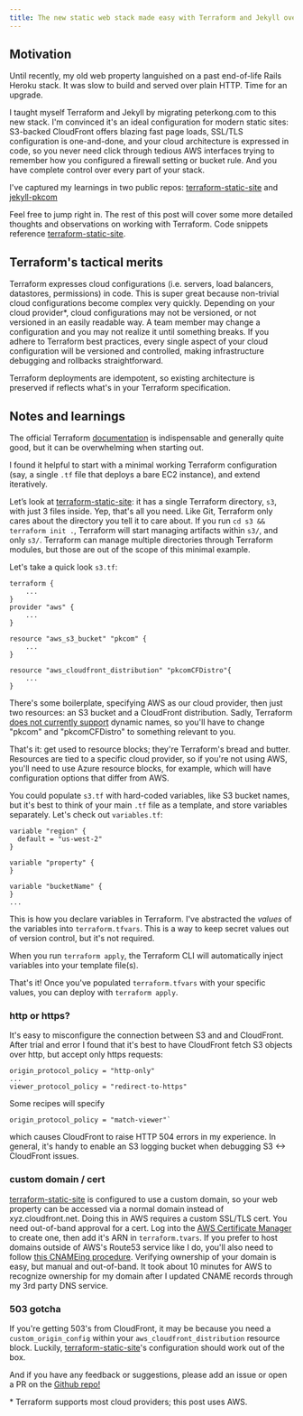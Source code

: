 ```yaml
---
title: The new static web stack made easy with Terraform and Jekyll over TLS
---
```


## Motivation

Until recently, my old web property languished on a past end-of-life Rails Heroku stack. It was slow to build and served over plain HTTP. Time for an upgrade.

I taught myself Terraform and Jekyll by migrating peterkong.com to this new stack. I'm convinced it's an ideal configuration for modern static sites: S3-backed CloudFront offers blazing fast page loads, SSL/TLS configuration is one-and-done, and your cloud architecture is expressed in code, so you never need click through tedious AWS interfaces trying to remember how you configured a firewall setting or bucket rule. And you have complete control over every part of your stack.

I've captured my learnings in two public repos: [terraform-static-site](https://github.com/happythenewsad/terraform-static-site) and [jekyll-pkcom](https://github.com/happythenewsad/jekyll_pkcom)

Feel free to jump right in. The rest of this post will cover some more detailed thoughts and observations on working with Terraform. Code snippets reference [terraform-static-site](https://github.com/happythenewsad/terraform-static-site).

## Terraform's tactical merits
Terraform expresses cloud configurations (i.e. servers, load balancers, datastores, permissions) in code. This is super great because non-trivial cloud configurations become complex very quickly. Depending on your cloud provider\*, cloud configurations may not be versioned, or not versioned in an easily readable way. A team member may change a configuration and you may not realize it until something breaks. If you adhere to Terraform best practices, every single aspect of your cloud configuration will be versioned and controlled, making infrastructure debugging and rollbacks straightforward. 

Terraform deployments are idempotent, so existing architecture is preserved if reflects what's in your Terraform specification.

## Notes and learnings

The official Terraform [documentation](https://www.terraform.io/docs/configuration/index.html) is indispensable and generally quite good, but it can be overwhelming when starting out.

I found it helpful to start with a minimal working Terraform configuration (say, a single `.tf` file that deploys a bare EC2 instance), and extend iteratively.

Let’s look at [terraform-static-site](https://github.com/happythenewsad/terraform-static-site): it has a single Terraform directory, `s3`, with just 3 files inside. Yep, that's all you need. Like Git, Terraform only cares about the directory you tell it to care about. If you run `cd s3 && terraform init .`, Terraform will start managing artifacts within `s3/`, and only `s3/`. Terraform can manage multiple directories through Terraform modules, but those are out of the scope of this minimal example.

Let's take a quick look `s3.tf`:

	terraform {
		...
	} 
	provider "aws" {
		...
	}

	resource "aws_s3_bucket" "pkcom" {
		...
	}

	resource "aws_cloudfront_distribution" "pkcomCFDistro"{
		...
	}

There's some boilerplate, specifying AWS as our cloud provider, then just two resources: an S3 bucket and a CloudFront distribution. Sadly, Terraform [does not currently support](https://github.com/hashicorp/terraform/issues/571) dynamic names, so you'll have to change "pkcom" and "pkcomCFDistro" to something relevant to you.

That's it: get used to resource blocks; they're Terraform's bread and butter. Resources are tied to a specific cloud provider, so if you're not using AWS, you'll need to use Azure resource blocks, for example, which will have configuration options that differ from AWS.

You could populate `s3.tf` with hard-coded variables, like S3 bucket names, but it's best to think of your main `.tf` file as a template, and store variables separately. Let's check out `variables.tf`:

	variable "region" {
	  default = "us-west-2"
	}

	variable "property" {
	}

	variable "bucketName" {
	}
	...

This is how you declare variables in Terraform. I've abstracted the *values* of the variables into `terraform.tfvars`. This is a way to keep secret values out of version control, but it's not required.

When you run `terraform apply`, the Terraform CLI will automatically inject variables into your template file(s).

That's it! Once you've populated `terraform.tfvars` with your specific values, you can deploy with `terraform apply`.

### http or https?

It's easy to misconfigure the connection between S3 and and CloudFront. After trial and error I found that it's best to have CloudFront fetch S3 objects over http, but accept only https requests:

	origin_protocol_policy = "http-only"
	...
	viewer_protocol_policy = "redirect-to-https"

Some recipes will specify 

	origin_protocol_policy = "match-viewer"`

which causes CloudFront to raise HTTP 504 errors in my experience. In general, it's handy to enable an S3 logging bucket when debugging S3 <-> CloudFront issues.

### custom domain / cert
[terraform-static-site](https://github.com/happythenewsad/terraform-static-site) is configured to use a custom domain, so your web property can be accessed via a normal domain instead of xyz.cloudfront.net. Doing this in AWS requires a custom SSL/TLS cert. You need out-of-band approval for a cert. Log into the [AWS Certificate Manager](https://console.aws.amazon.com/acm) to create one, then add it's ARN in `terraform.tvars`. If you prefer to host domains outside of AWS's Route53 service like I do, you'll also need to follow [this CNAMEing procedure](https://docs.aws.amazon.com/AmazonCloudFront/latest/DeveloperGuide/CNAMEs.html). Verifying ownership of your domain is easy, but manual and out-of-band. It took about 10 minutes for AWS to recognize ownership for my domain after I updated CNAME records through my 3rd party DNS service.

### 503 gotcha
If you're getting 503's from CloudFront, it may be because you need a `custom_origin_config` within your `aws_cloudfront_distribution` resource block. Luckily, [terraform-static-site](https://github.com/happythenewsad/terraform-static-site)'s configuration should work out of the box.



And if you have any feedback or suggestions, please add an issue or open a PR on the [Github repo!](https://github.com/happythenewsad/terraform-static-site)


\* Terraform supports most cloud providers; this post uses AWS. 

